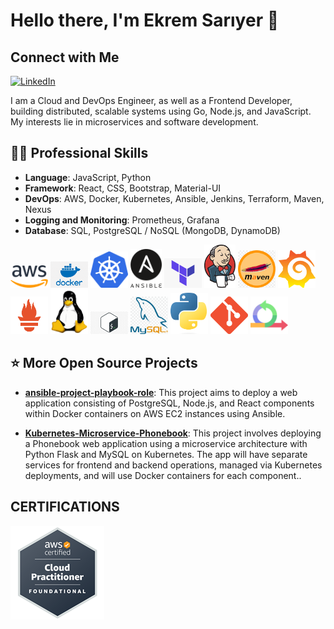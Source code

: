 # Hello there, I'm Ekrem Sarıyer :wave:
## Connect with Me
 [![LinkedIn](https://img.shields.io/badge/LinkedIn-0077B5?style=for-the-badge&logo=linkedin&logoColor=white)](https://www.linkedin.com/in/ekrem-sariyer/)
 
I am a Cloud and DevOps Engineer, as well as a Frontend Developer, building distributed, scalable systems using Go, Node.js, and JavaScript. My interests lie in microservices and software development.

## 🧑‍💻 Professional Skills
- **Language**: JavaScript, Python
- **Framework**: React, CSS, Bootstrap, Material-UI
- **DevOps**: AWS, Docker, Kubernetes, Ansible, Jenkins, Terraform, Maven, Nexus
- **Logging and Monitoring**: Prometheus, Grafana
- **Database**: SQL, PostgreSQL / NoSQL (MongoDB, DynamoDB)



 <img src="./images/aws.png" alt="Aws" style="width:60px;"/> <img src="./images/docker.png" alt="Docker" style="width:60px;"/> <img src="./images/kubernetes.png" alt="Kubernetes" style="width:60px;"/> <img src="./images/ansible.png" alt="Ansible" style="width:50px;"/> <img src="./images/terraform.png" alt="Terraform" style="width:60px;"/> <img src="./images/jenkins.png" alt="Jenkins" style="width:50px;"/> <img src="./images/maven.png" alt="Aws" style="width:60px;"/> <img src="./images/grafana.png" alt="Aws" style="width:60px;"/> <img src="./images/prometheus.png" alt="Aws" style="width:60px;"/> <img src="./images/linux.png" alt="Linux" style="width:60px;"/> <img src="./images/bash.jpg" alt="Bash" style="width:60px;"/> <img src="./images/mysql.png" alt="Sql" style="width:60px;"/> <img src="./images/Python.png" alt="Python" style="width:60px;"/> <img src="./images/git.png" alt="Git" style="width:60px;"/> <img src="./images/agile.png" alt="java" style="width:60px;"/>


 
## :star:️ More Open Source Projects
- [**ansible-project-playbook-role**](https://github.com/ekrem0691/ansible-project-playbook-role): This project aims to deploy a web application consisting of PostgreSQL, Node.js, and React components within Docker containers on AWS EC2 instances using Ansible.
 
- [**Kubernetes-Microservice-Phonebook**](https://github.com/ekrem0691/Kubernetes-Microservice-Phonebook): This project involves deploying a Phonebook web application using a microservice architecture with Python Flask and MySQL on Kubernetes. The app will have separate services for frontend and backend operations, managed via Kubernetes deployments, and will use Docker containers for each component..



## CERTIFICATIONS

[![CLF Badge](./images/AWS_CLF.png)](https://www.credly.com/badges/5ba1bf4f-f70f-4020-b096-14d47e887aa2/linked_in_profile)

